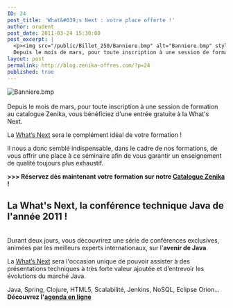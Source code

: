 ```yaml
---
ID: 24
post_title: 'What&#039;s Next : votre place offerte !'
author: orudent
post_date: 2011-03-24 15:30:00
post_excerpt: |
  <p><img src="/public/Billet_250/Banniere.bmp" alt="Banniere.bmp" style="display:block; margin:0 auto;" /><br />
  Depuis le mois de mars, pour toute inscription à une session de formation au catalogue Zenika, vous bénéficiez d'une entrée gratuite à la What's Next.</p> <p>La <a href="http://www.whatsnextparis.com/">What’s Next</a> sera le complément idéal de votre formation !<br /></p> <p>Il nous a donc semblé indispensable, dans le cadre de nos formations, de vous offrir une place à ce séminaire afin de vous garantir un enseignement de qualité toujours plus exhaustif.</p> <p><strong>&gt;&gt;&gt; Réservez dès maintenant votre formation sur notre <a href="http://www.zenika.com/catalogue-formation?fg=50007">Catalogue Zenika</a> !</strong></p>
layout: post
permalink: http://blog.zenika-offres.com/?p=24
published: true
---
```

<p><img src="/wp-content/uploads/2015/07/Banniere.bmp" alt="Banniere.bmp" style="display:block; margin:0 auto;" /><br />
Depuis le mois de mars, pour toute inscription à une session de formation au catalogue Zenika, vous bénéficiez d'une entrée gratuite à la What's Next.</p> <p>La <a href="http://www.whatsnextparis.com/">What’s Next</a> sera le complément idéal de votre formation !<br /></p> <p>Il nous a donc semblé indispensable, dans le cadre de nos formations, de vous offrir une place à ce séminaire afin de vous garantir un enseignement de qualité toujours plus exhaustif.</p> <p><strong>&gt;&gt;&gt; Réservez dès maintenant votre formation sur notre <a href="http://www.zenika.com/catalogue-formation?fg=50007">Catalogue Zenika</a> !</strong></p>
<!--more-->
<h2>La What's Next, la conférence technique Java de l'année 2011&nbsp;!</h2> <p><br />
Durant deux jours, vous découvrirez une série de conférences exclusives, animées par les meilleurs experts internationaux, sur l'<strong>avenir de Java</strong>. <br /></p> <p>La <a href="http://www.whatsnextparis.com/">What’s Next</a> sera l'occasion unique de pouvoir assister à des présentations techniques à très forte valeur ajoutée et d’entrevoir les évolutions du marché Java.</p> <p>Java, Spring, Clojure, HTML5, Scalabilité, Jenkins, NoSQL, Eclipse Orion... <strong>Découvrez l'<a href="http://www.whatsnextparis.com/agenda.html">agenda en ligne</a></strong><br /></p>